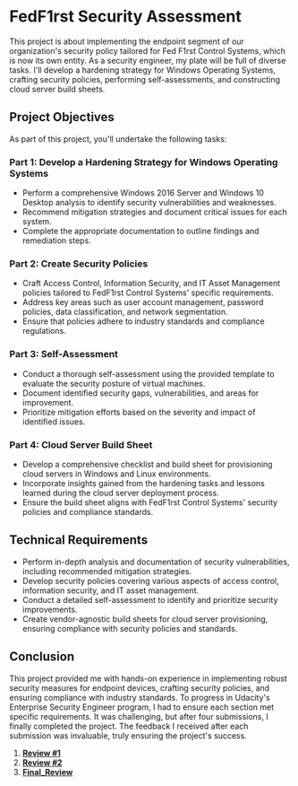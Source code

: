 # FedF1rst Security Assessment

This project is about implementing the endpoint segment of our organization's security policy tailored for Fed F1rst Control Systems, which is now its own entity. As a security engineer, my plate will be full of diverse tasks. I'll develop a hardening strategy for Windows Operating Systems, crafting security policies, performing self-assessments, and constructing cloud server build sheets.

## Project Objectives

As part of this project, you'll undertake the following tasks:

### Part 1: Develop a Hardening Strategy for Windows Operating Systems

- Perform a comprehensive Windows 2016 Server and Windows 10 Desktop analysis to identify security vulnerabilities and weaknesses.
- Recommend mitigation strategies and document critical issues for each system.
- Complete the appropriate documentation to outline findings and remediation steps.

### Part 2: Create Security Policies

- Craft Access Control, Information Security, and IT Asset Management policies tailored to FedF1rst Control Systems' specific requirements.
- Address key areas such as user account management, password policies, data classification, and network segmentation.
- Ensure that policies adhere to industry standards and compliance regulations.

### Part 3: Self-Assessment

- Conduct a thorough self-assessment using the provided template to evaluate the security posture of virtual machines.
- Document identified security gaps, vulnerabilities, and areas for improvement.
- Prioritize mitigation efforts based on the severity and impact of identified issues.

### Part 4: Cloud Server Build Sheet

- Develop a comprehensive checklist and build sheet for provisioning cloud servers in Windows and Linux environments.
- Incorporate insights gained from the hardening tasks and lessons learned during the cloud server deployment process.
- Ensure the build sheet aligns with FedF1rst Control Systems' security policies and compliance standards.

## Technical Requirements

- Perform in-depth analysis and documentation of security vulnerabilities, including recommended mitigation strategies.
- Develop security policies covering various aspects of access control, information security, and IT asset management.
- Conduct a detailed self-assessment to identify and prioritize security improvements.
- Create vendor-agnostic build sheets for cloud server provisioning, ensuring compliance with security policies and standards.

## Conclusion

This project provided me with hands-on experience in implementing robust security measures for endpoint devices, crafting security policies, and ensuring compliance with industry standards. To progress in Udacity's Enterprise Security Engineer program, I had to ensure each section met specific requirements. It was challenging, but after four submissions, I finally completed the project. The feedback I received after each submission was invaluable, truly ensuring the project's success.

1. **[Review #1](https://github.com/krillavilla/FedF1rst-Security-Assessment/blob/main/Review_1.md)**
2. **[Review #2](https://github.com/krillavilla/FedF1rst-Security-Assessment/blob/main/Review_2.md)**
3. **[Final_Review](https://github.com/krillavilla/FedF1rst-Security-Assessment/blob/main/final_review.md)**
